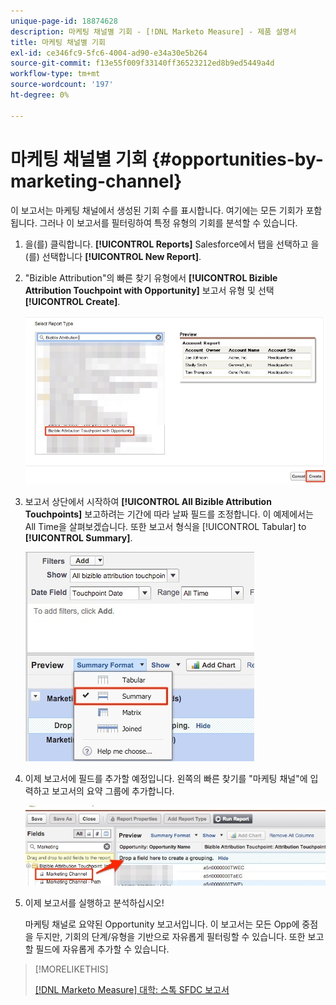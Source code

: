 ```yaml
---
unique-page-id: 18874628
description: 마케팅 채널별 기회 - [!DNL Marketo Measure] - 제품 설명서
title: 마케팅 채널별 기회
exl-id: ce346fc9-5fc6-4004-ad90-e34a30e5b264
source-git-commit: f13e55f009f33140ff36523212ed8b9ed5449a4d
workflow-type: tm+mt
source-wordcount: '197'
ht-degree: 0%

---
```


# 마케팅 채널별 기회 {#opportunities-by-marketing-channel}

이 보고서는 마케팅 채널에서 생성된 기회 수를 표시합니다. 여기에는 모든 기회가 포함됩니다. 그러나 이 보고서를 필터링하여 특정 유형의 기회를 분석할 수 있습니다.

1. 을(를) 클릭합니다. **[!UICONTROL Reports]** Salesforce에서 탭을 선택하고 을(를) 선택합니다 **[!UICONTROL New Report]**.

1. &quot;Bizible Attribution&quot;의 빠른 찾기 유형에서 **[!UICONTROL Bizible Attribution Touchpoint with Opportunity]** 보고서 유형 및 선택 **[!UICONTROL Create]**.

   ![](assets/1-2.jpg)

1. 보고서 상단에서 시작하여 **[!UICONTROL All Bizible Attribution Touchpoints]** 보고하려는 기간에 따라 날짜 필드를 조정합니다. 이 예제에서는 All Time을 살펴보겠습니다. 또한 보고서 형식을 [!UICONTROL Tabular] to **[!UICONTROL Summary]**.

   ![](assets/2-2.jpg)

1. 이제 보고서에 필드를 추가할 예정입니다. 왼쪽의 빠른 찾기를 &quot;마케팅 채널&quot;에 입력하고 보고서의 요약 그룹에 추가합니다.

   ![](assets/3-2.jpg)

1. 이제 보고서를 실행하고 분석하십시오!

   마케팅 채널로 요약된 Opportunity 보고서입니다. 이 보고서는 모든 Opp에 중점을 두지만, 기회의 단계/유형을 기반으로 자유롭게 필터링할 수 있습니다. 또한 보고할 필드에 자유롭게 추가할 수 있습니다.

>[!MORELIKETHIS]
>
>[[!DNL Marketo Measure] 대학: 스톡 SFDC 보고서](https://universityonline.marketo.com/courses/bizible-fundamentals-bizible-102/#/page/5c5cb68dfb384d0c9fb96cc4)
